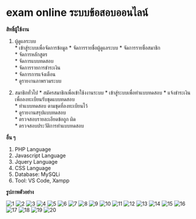 # exam online ระบบข้อสอบออนไลน์

**สิทธิ์ผู้ใช้งาน**  

  1. ผู้ดูแลระบบ  
    * เข้าสู่ระบบเพื่อจัดการข้อมูล
    * จัดการรายชื่อผู้ดูแลระบบ
    * จัดการรายชื่อสมาชิก  
    * จัดการหลักสูตร  
    * จัดการแบบทดสอบ  
    * จัดการรายการชำระเงิน  
    * จัดการการแจ้งเตือน  
    * ดูรายงานภาพรวมระบบ

  2. สมาชิกทั่วไป
    * สมัครสมาชิกเพื่อเข้าใช้งงานระบบ
    * เข้าสู่ระบบเพื่อทำแบบทดสอบ
    * แจ้งชำระเงิน เพื่อลงทะเบียนรับชุดแบบทดสอบ  
    * ทำแบบทดสอบ ตามชุดที่ลงทะเบียนไว้  
    * ดูรายงานสรุปแบบทดสอบ  
    * ตรวจสอบรายละเอียดข้อถูก ผิด  
    * ตรวจสอบประวัติการทำแบบทดสอบ

**อื่น ๆ**
  1. PHP Language
  2. Javascript Language
  3. Jquery Language
  4. CSS Language
  5. Database: MySQLi
  6. Tool: VS Code, Xampp

**รูปภาพตัวอย่าง**

![1](https://github.com/ENOMBAN/MY_PROJECT/blob/main/TOTAL/exam%20online/image/1.png)
![2](https://github.com/ENOMBAN/MY_PROJECT/blob/main/TOTAL/exam%20online/image/2.png)
![3](https://github.com/ENOMBAN/MY_PROJECT/blob/main/TOTAL/exam%20online/image/3.png)
![4](https://github.com/ENOMBAN/MY_PROJECT/blob/main/TOTAL/exam%20online/image/4.png)
![5](https://github.com/ENOMBAN/MY_PROJECT/blob/main/TOTAL/exam%20online/image/5.png)
![6](https://github.com/ENOMBAN/MY_PROJECT/blob/main/TOTAL/exam%20online/image/6.png)
![7](https://github.com/ENOMBAN/MY_PROJECT/blob/main/TOTAL/exam%20online/image/7.png)
![8](https://github.com/ENOMBAN/MY_PROJECT/blob/main/TOTAL/exam%20online/image/8.png)
![9](https://github.com/ENOMBAN/MY_PROJECT/blob/main/TOTAL/exam%20online/image/9.png)
![10](https://github.com/ENOMBAN/MY_PROJECT/blob/main/TOTAL/exam%20online/image/10.png)
![11](https://github.com/ENOMBAN/MY_PROJECT/blob/main/TOTAL/exam%20online/image/11.png)
![12](https://github.com/ENOMBAN/MY_PROJECT/blob/main/TOTAL/exam%20online/image/12.png)
![13](https://github.com/ENOMBAN/MY_PROJECT/blob/main/TOTAL/exam%20online/image/13.png)
![14](https://github.com/ENOMBAN/MY_PROJECT/blob/main/TOTAL/exam%20online/image/14.png)
![15](https://github.com/ENOMBAN/MY_PROJECT/blob/main/TOTAL/exam%20online/image/15.png)
![16](https://github.com/ENOMBAN/MY_PROJECT/blob/main/TOTAL/exam%20online/image/16.png)
![17](https://github.com/ENOMBAN/MY_PROJECT/blob/main/TOTAL/exam%20online/image/17.png)
![18](https://github.com/ENOMBAN/MY_PROJECT/blob/main/TOTAL/exam%20online/image/18.png)
![19](https://github.com/ENOMBAN/MY_PROJECT/blob/main/TOTAL/exam%20online/image/19.png)
![20](https://github.com/ENOMBAN/MY_PROJECT/blob/main/TOTAL/exam%20online/image/20.png)
